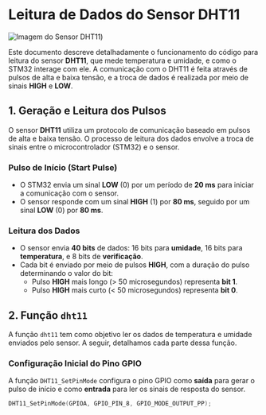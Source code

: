 # Leitura de Dados do Sensor DHT11

![Imagem do Sensor DHT11]("C:\Users\pdnv2\Downloads\DHT11-Sensor.jpg"))

Este documento descreve detalhadamente o funcionamento do código para leitura do sensor **DHT11**, que mede temperatura e umidade, e como o STM32 interage com ele. A comunicação com o DHT11 é feita através de pulsos de alta e baixa tensão, e a troca de dados é realizada por meio de sinais **HIGH** e **LOW**.

## 1. Geração e Leitura dos Pulsos

O sensor **DHT11** utiliza um protocolo de comunicação baseado em pulsos de alta e baixa tensão. O processo de leitura dos dados envolve a troca de sinais entre o microcontrolador (STM32) e o sensor.

### **Pulso de Início (Start Pulse)**

- O STM32 envia um sinal **LOW** (0) por um período de **20 ms** para iniciar a comunicação com o sensor.
- O sensor responde com um sinal **HIGH** (1) por **80 ms**, seguido por um sinal **LOW** (0) por **80 ms**.

### **Leitura dos Dados**

- O sensor envia **40 bits** de dados: 16 bits para **umidade**, 16 bits para **temperatura**, e 8 bits de **verificação**.
- Cada bit é enviado por meio de pulsos **HIGH**, com a duração do pulso determinando o valor do bit:
  - Pulso **HIGH** mais longo (> 50 microsegundos) representa **bit 1**.
  - Pulso **HIGH** mais curto (< 50 microsegundos) representa **bit 0**.

## 2. Função `dht11`

A função `dht11` tem como objetivo ler os dados de temperatura e umidade enviados pelo sensor. A seguir, detalhamos cada parte dessa função.

### **Configuração Inicial do Pino GPIO**

A função `DHT11_SetPinMode` configura o pino GPIO como **saída** para gerar o pulso de início e como **entrada** para ler os sinais de resposta do sensor.

```c
DHT11_SetPinMode(GPIOA, GPIO_PIN_8, GPIO_MODE_OUTPUT_PP);
